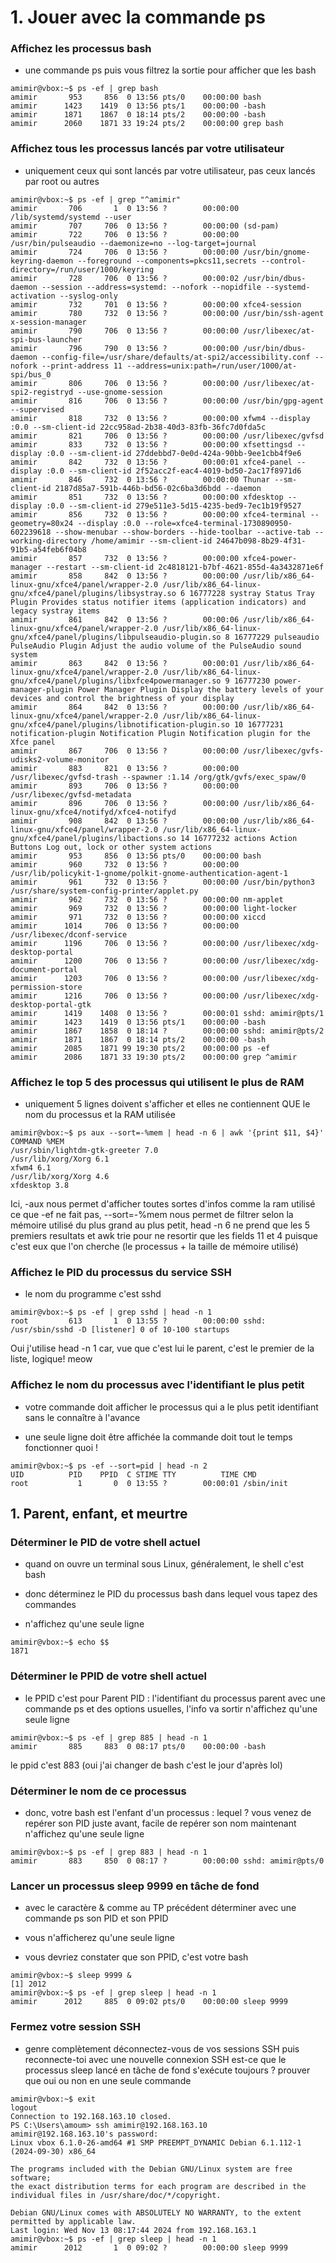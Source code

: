 # 1. Jouer avec la commande ps

### Affichez les processus bash

- une commande ps puis vous filtrez la sortie pour afficher que les bash

```
amimir@vbox:~$ ps -ef | grep bash
amimir       953     856  0 13:56 pts/0    00:00:00 bash
amimir      1423    1419  0 13:56 pts/1    00:00:00 -bash
amimir      1871    1867  0 18:14 pts/2    00:00:00 -bash
amimir      2060    1871 33 19:24 pts/2    00:00:00 grep bash
```



### Affichez tous les processus lancés par votre utilisateur

- uniquement ceux qui sont lancés par votre utilisateur, pas ceux lancés par root ou autres

```
amimir@vbox:~$ ps -ef | grep "^amimir"
amimir       706       1  0 13:56 ?        00:00:00 /lib/systemd/systemd --user
amimir       707     706  0 13:56 ?        00:00:00 (sd-pam)
amimir       722     706  0 13:56 ?        00:00:00 /usr/bin/pulseaudio --daemonize=no --log-target=journal
amimir       724     706  0 13:56 ?        00:00:00 /usr/bin/gnome-keyring-daemon --foreground --components=pkcs11,secrets --control-directory=/run/user/1000/keyring
amimir       728     706  0 13:56 ?        00:00:02 /usr/bin/dbus-daemon --session --address=systemd: --nofork --nopidfile --systemd-activation --syslog-only
amimir       732     701  0 13:56 ?        00:00:00 xfce4-session
amimir       780     732  0 13:56 ?        00:00:00 /usr/bin/ssh-agent x-session-manager
amimir       790     706  0 13:56 ?        00:00:00 /usr/libexec/at-spi-bus-launcher
amimir       796     790  0 13:56 ?        00:00:00 /usr/bin/dbus-daemon --config-file=/usr/share/defaults/at-spi2/accessibility.conf --nofork --print-address 11 --address=unix:path=/run/user/1000/at-spi/bus_0
amimir       806     706  0 13:56 ?        00:00:00 /usr/libexec/at-spi2-registryd --use-gnome-session
amimir       816     706  0 13:56 ?        00:00:00 /usr/bin/gpg-agent --supervised
amimir       818     732  0 13:56 ?        00:00:00 xfwm4 --display :0.0 --sm-client-id 22cc958ad-2b38-40d3-83fb-36fc7d0fda5c
amimir       821     706  0 13:56 ?        00:00:00 /usr/libexec/gvfsd
amimir       833     732  0 13:56 ?        00:00:00 xfsettingsd --display :0.0 --sm-client-id 27ddebbd7-0e0d-424a-90bb-9ee1cbb4f9e6
amimir       842     732  0 13:56 ?        00:00:01 xfce4-panel --display :0.0 --sm-client-id 2f52acc2f-eac4-4019-bd50-2ac17f8971d6
amimir       846     732  0 13:56 ?        00:00:00 Thunar --sm-client-id 2187d85a7-591b-446b-bd56-02c6ba3d6bdd --daemon
amimir       851     732  0 13:56 ?        00:00:00 xfdesktop --display :0.0 --sm-client-id 279e511e3-5d15-4235-bed9-7ec1b19f9527
amimir       856     732  0 13:56 ?        00:00:00 xfce4-terminal --geometry=80x24 --display :0.0 --role=xfce4-terminal-1730890950-602239618 --show-menubar --show-borders --hide-toolbar --active-tab --working-directory /home/amimir --sm-client-id 24647b098-8b29-4f31-91b5-a54feb6f04b8
amimir       857     732  0 13:56 ?        00:00:00 xfce4-power-manager --restart --sm-client-id 2c4818121-b7bf-4621-855d-4a3432871e6f
amimir       858     842  0 13:56 ?        00:00:00 /usr/lib/x86_64-linux-gnu/xfce4/panel/wrapper-2.0 /usr/lib/x86_64-linux-gnu/xfce4/panel/plugins/libsystray.so 6 16777228 systray Status Tray Plugin Provides status notifier items (application indicators) and legacy systray items
amimir       861     842  0 13:56 ?        00:00:06 /usr/lib/x86_64-linux-gnu/xfce4/panel/wrapper-2.0 /usr/lib/x86_64-linux-gnu/xfce4/panel/plugins/libpulseaudio-plugin.so 8 16777229 pulseaudio PulseAudio Plugin Adjust the audio volume of the PulseAudio sound system
amimir       863     842  0 13:56 ?        00:00:01 /usr/lib/x86_64-linux-gnu/xfce4/panel/wrapper-2.0 /usr/lib/x86_64-linux-gnu/xfce4/panel/plugins/libxfce4powermanager.so 9 16777230 power-manager-plugin Power Manager Plugin Display the battery levels of your devices and control the brightness of your display
amimir       864     842  0 13:56 ?        00:00:00 /usr/lib/x86_64-linux-gnu/xfce4/panel/wrapper-2.0 /usr/lib/x86_64-linux-gnu/xfce4/panel/plugins/libnotification-plugin.so 10 16777231 notification-plugin Notification Plugin Notification plugin for the Xfce panel
amimir       867     706  0 13:56 ?        00:00:00 /usr/libexec/gvfs-udisks2-volume-monitor
amimir       883     821  0 13:56 ?        00:00:00 /usr/libexec/gvfsd-trash --spawner :1.14 /org/gtk/gvfs/exec_spaw/0
amimir       893     706  0 13:56 ?        00:00:00 /usr/libexec/gvfsd-metadata
amimir       896     706  0 13:56 ?        00:00:00 /usr/lib/x86_64-linux-gnu/xfce4/notifyd/xfce4-notifyd
amimir       908     842  0 13:56 ?        00:00:00 /usr/lib/x86_64-linux-gnu/xfce4/panel/wrapper-2.0 /usr/lib/x86_64-linux-gnu/xfce4/panel/plugins/libactions.so 14 16777232 actions Action Buttons Log out, lock or other system actions
amimir       953     856  0 13:56 pts/0    00:00:00 bash
amimir       960     732  0 13:56 ?        00:00:00 /usr/lib/policykit-1-gnome/polkit-gnome-authentication-agent-1
amimir       961     732  0 13:56 ?        00:00:00 /usr/bin/python3 /usr/share/system-config-printer/applet.py
amimir       962     732  0 13:56 ?        00:00:00 nm-applet
amimir       969     732  0 13:56 ?        00:00:00 light-locker
amimir       971     732  0 13:56 ?        00:00:00 xiccd
amimir      1014     706  0 13:56 ?        00:00:00 /usr/libexec/dconf-service
amimir      1196     706  0 13:56 ?        00:00:00 /usr/libexec/xdg-desktop-portal
amimir      1200     706  0 13:56 ?        00:00:00 /usr/libexec/xdg-document-portal
amimir      1203     706  0 13:56 ?        00:00:00 /usr/libexec/xdg-permission-store
amimir      1216     706  0 13:56 ?        00:00:00 /usr/libexec/xdg-desktop-portal-gtk
amimir      1419    1408  0 13:56 ?        00:00:01 sshd: amimir@pts/1
amimir      1423    1419  0 13:56 pts/1    00:00:00 -bash
amimir      1867    1858  0 18:14 ?        00:00:00 sshd: amimir@pts/2
amimir      1871    1867  0 18:14 pts/2    00:00:00 -bash
amimir      2085    1871 99 19:30 pts/2    00:00:00 ps -ef
amimir      2086    1871 33 19:30 pts/2    00:00:00 grep ^amimir
```


### Affichez le top 5 des processus qui utilisent le plus de RAM

- uniquement 5 lignes doivent s'afficher et elles ne contiennent QUE le nom du processus et la RAM utilisée

```
amimir@vbox:~$ ps aux --sort=-%mem | head -n 6 | awk '{print $11, $4}'
COMMAND %MEM
/usr/sbin/lightdm-gtk-greeter 7.0
/usr/lib/xorg/Xorg 6.1
xfwm4 6.1
/usr/lib/xorg/Xorg 4.6
xfdesktop 3.8
```
Ici, -aux nous permet d'afficher toutes sortes d'infos comme la ram utilisé ce que -ef ne fait pas, --sort=-%mem nous permet de filtrer selon la mémoire utilisé du plus grand au plus petit, head -n 6 ne prend que les 5 premiers resultats et awk trie pour ne resortir que les fields 11 et 4 puisque c'est eux que l'on cherche (le processus + la taille de mémoire utilisé)


### Affichez le PID du processus du service SSH

- le nom du programme c'est sshd

```
amimir@vbox:~$ ps -ef | grep sshd | head -n 1
root         613       1  0 13:55 ?        00:00:00 sshd: /usr/sbin/sshd -D [listener] 0 of 10-100 startups
```
Oui j'utilise head -n 1 car, vue que c'est lui le parent, c'est le premier de la liste, logique! meow


### Affichez le nom du processus avec l'identifiant le plus petit

- votre commande doit afficher le processus qui a le plus petit identifiant sans le connaître à l'avance


- une seule ligne doit être affichée
la commande doit tout le temps fonctionner quoi !

```
amimir@vbox:~$ ps -ef --sort=pid | head -n 2
UID          PID    PPID  C STIME TTY          TIME CMD
root           1       0  0 13:55 ?        00:00:01 /sbin/init
```


## 1. Parent, enfant, et meurtre

### Déterminer le PID de votre shell actuel

- quand on ouvre un terminal sous Linux, généralement, le shell c'est bash

- donc déterminez le PID du processus bash dans lequel vous tapez des commandes

- n'affichez qu'une seule ligne

```
amimir@vbox:~$ echo $$
1871
```
### Déterminer le PPID de votre shell actuel

- le PPID c'est pour Parent PID : l'identifiant du processus parent
avec une commande ps et des options usuelles, l'info va sortir
n'affichez qu'une seule ligne
```
amimir@vbox:~$ ps -ef | grep 885 | head -n 1
amimir       885     883  0 08:17 pts/0    00:00:00 -bash
```  
le ppid c'est 883 (oui j'ai changer de bash c'est le jour d'après lol)

### Déterminer le nom de ce processus

- donc, votre bash est l'enfant d'un processus : lequel ?
vous venez de repérer son PID juste avant, facile de repérer son nom maintenant
n'affichez qu'une seule ligne
```
amimir@vbox:~$ ps -ef | grep 883 | head -n 1
amimir       883     850  0 08:17 ?        00:00:00 sshd: amimir@pts/0
```
###  Lancer un processus sleep 9999 en tâche de fond

- avec le caractère & comme au TP précédent
déterminer avec une commande ps son PID et son PPID

- vous n'afficherez qu'une seule ligne


- vous devriez constater que son PPID, c'est votre bash
```
amimir@vbox:~$ sleep 9999 &
[1] 2012
amimir@vbox:~$ ps -ef | grep sleep | head -n 1
amimir      2012     885  0 09:02 pts/0    00:00:00 sleep 9999
```

### Fermez votre session SSH

- genre complètement déconnectez-vous de vos sessions SSH
puis reconnecte-toi avec une nouvelle connexion SSH
est-ce que le processus sleep lancé en tâche de fond s'exécute toujours ?
prouver que oui ou non en une seule commande

```
amimir@vbox:~$ exit
logout
Connection to 192.168.163.10 closed.
PS C:\Users\amoum> ssh amimir@192.168.163.10
amimir@192.168.163.10's password:
Linux vbox 6.1.0-26-amd64 #1 SMP PREEMPT_DYNAMIC Debian 6.1.112-1 (2024-09-30) x86_64

The programs included with the Debian GNU/Linux system are free software;
the exact distribution terms for each program are described in the
individual files in /usr/share/doc/*/copyright.

Debian GNU/Linux comes with ABSOLUTELY NO WARRANTY, to the extent
permitted by applicable law.
Last login: Wed Nov 13 08:17:44 2024 from 192.168.163.1
amimir@vbox:~$ ps -ef | grep sleep | head -n 1
amimir      2012       1  0 09:02 ?        00:00:00 sleep 9999
```